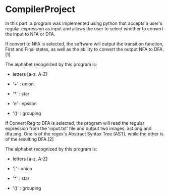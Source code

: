 # CompilerProject
In this part, a program was implemented using python that accepts a user's regular expression as input and allows the user to select whether to convert the input to NFA or DFA. 

 

If convert to NFA is selected, the software will output the transition function, First and Final states, as well as the ability to convert the output NFA to DFA.[1] 

The alphabet recognized by this program is: 

* letters [a-z, A-Z] 

* '+' : union 

* '*' : star 

* 'e' : epsilon 

* '()' : grouping 

If Convert Reg to DFA is selected, the program will read the regular expression from the 'input.txt' file and output two images, ast.png and dfa.png. One is of the regex's Abstract Syntax Tree (AST), while the other is of the resulting DFA.[2] 

The alphabet recognized by this program is: 

* letters [a-z, A-Z] 

* '|' : union 

* '*' : star 

* '()' : grouping 
